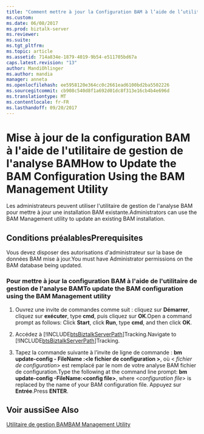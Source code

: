 ```yaml
---
title: "Comment mettre à jour la Configuration BAM à l’aide de l’utilitaire de gestion BAM | Documents Microsoft"
ms.custom: 
ms.date: 06/08/2017
ms.prod: biztalk-server
ms.reviewer: 
ms.suite: 
ms.tgt_pltfrm: 
ms.topic: article
ms.assetid: 714a834e-1879-4019-9b54-e511705bd67a
caps.latest.revision: "13"
author: MandiOhlinger
ms.author: mandia
manager: anneta
ms.openlocfilehash: ee5958120e364cc0c2661ead6100bd2ba5502226
ms.sourcegitcommit: cb908c540d8f1a692d01dc8f313e16cb4b4e696d
ms.translationtype: MT
ms.contentlocale: fr-FR
ms.lasthandoff: 09/20/2017
---
```

# <a name="how-to-update-the-bam-configuration-using-the-bam-management-utility"></a><span data-ttu-id="b5235-102">Mise à jour de la configuration BAM à l'aide de l'utilitaire de gestion de l'analyse BAM</span><span class="sxs-lookup"><span data-stu-id="b5235-102">How to Update the BAM Configuration Using the BAM Management Utility</span></span>
<span data-ttu-id="b5235-103">Les administrateurs peuvent utiliser l'utilitaire de gestion de l'analyse BAM pour mettre à jour une installation BAM existante.</span><span class="sxs-lookup"><span data-stu-id="b5235-103">Administrators can use the BAM Management utility to update an existing BAM installation.</span></span>  
  
## <a name="prerequisites"></a><span data-ttu-id="b5235-104">Conditions préalables</span><span class="sxs-lookup"><span data-stu-id="b5235-104">Prerequisites</span></span>  
 <span data-ttu-id="b5235-105">Vous devez disposer des autorisations d'administrateur sur la base de données BAM mise à jour.</span><span class="sxs-lookup"><span data-stu-id="b5235-105">You must have Administrator permissions on the BAM database being updated.</span></span>  
  
### <a name="to-update-the-bam-configuration-using-the-bam-management-utility"></a><span data-ttu-id="b5235-106">Pour mettre à jour la configuration BAM à l'aide de l'utilitaire de gestion de l'analyse BAM</span><span class="sxs-lookup"><span data-stu-id="b5235-106">To update the BAM configuration using the BAM Management utility</span></span>  
  
1.  <span data-ttu-id="b5235-107">Ouvrez une invite de commandes comme suit : cliquez sur **Démarrer**, cliquez sur **exécuter**, type **cmd**, puis cliquez sur **OK**.</span><span class="sxs-lookup"><span data-stu-id="b5235-107">Open a command prompt as follows: Click **Start**, click **Run**, type **cmd**, and then click **OK**.</span></span>  
  
2.  <span data-ttu-id="b5235-108">Accédez à [!INCLUDE[btsBiztalkServerPath](../includes/btsbiztalkserverpath-md.md)]Tracking.</span><span class="sxs-lookup"><span data-stu-id="b5235-108">Navigate to [!INCLUDE[btsBiztalkServerPath](../includes/btsbiztalkserverpath-md.md)]Tracking.</span></span>  
  
3.  <span data-ttu-id="b5235-109">Tapez la commande suivante à l’invite de ligne de commande : **bm update-config - FileName :\<le fichier de configuration >**, où \< *fichier de configuration*> est remplacé par le nom de votre analyse BAM fichier de configuration.</span><span class="sxs-lookup"><span data-stu-id="b5235-109">Type the following at the command line prompt: **bm update-config -FileName:\<config file>**, where \<*configuration file*> is replaced by the name of your BAM configuration file.</span></span> <span data-ttu-id="b5235-110">Appuyez sur **Entrée**.</span><span class="sxs-lookup"><span data-stu-id="b5235-110">Press **ENTER**.</span></span>  
  
## <a name="see-also"></a><span data-ttu-id="b5235-111">Voir aussi</span><span class="sxs-lookup"><span data-stu-id="b5235-111">See Also</span></span>  
 [<span data-ttu-id="b5235-112">Utilitaire de gestion BAM</span><span class="sxs-lookup"><span data-stu-id="b5235-112">BAM Management Utility</span></span>](../core/bam-management-utility.md)